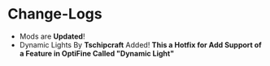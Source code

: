 # Change-Logs 
- Mods are **Updated**!
- Dynamic Lights By **Tschipcraft** Added!
**This a Hotfix for Add Support of a Feature in OptiFine Called "Dynamic Light"**
